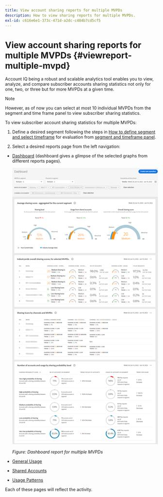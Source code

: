 ```yaml
---
title: View account sharing reports for multiple MVPDs
description: How to view sharing reports for multiple MVPDs.
exl-id: c616e6e1-373c-471d-a2dc-c484b7cd5cf5
---
```

# View account sharing reports for multiple MVPDs {#viewreport-multiple-mvpd}

Account IQ being a robust and scalable analytics tool enables you to view, analyze, and compare subscriber accounts sharing statistics not only for one, two, or three but for more MVPDs at a given time.

>[!NOTE]
>
>However, as of now you can select at most 10 individual MVPDs from the segment and time frame panel to view subscriber sharing statistics.

To view subscriber account sharing statistics for multiple MVPDs:

1. Define a desired segment following the steps in [How to define segment and select timeframe](/help/accountiq/howto-select-segment-timeframe.md) for evaluation from [segment and timeframe panel](/help/accountiq/segments-timeframe.md).

1. Select a desired reports page from the left navigation:

* [Dashboard](/help/accountiq/dashboard.md) (dashboard gives a glimpse of the selected graphs from different reports pages).

  ![](assets/mult-mvpds-dashboard.png)

  *Figure: Dashboard report for multiple MVPDs*

* [General Usage](/help/accountiq/general-usage-reports.md)

* [Shared Accounts](/help/accountiq/shared-acc-reports.md)

* [Usage Patterns](/help/accountiq/usage-patterns.md)

Each of these pages will reflect the activity.

